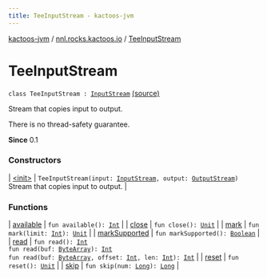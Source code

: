 ```yaml
---
title: TeeInputStream - kactoos-jvm
---
```


[kactoos-jvm](../../index.html) / [nnl.rocks.kactoos.io](../index.html) / [TeeInputStream](./index.html)

# TeeInputStream

`class TeeInputStream : `[`InputStream`](http://docs.oracle.com/javase/8/docs/api/java/io/InputStream.html) [(source)](https://github.com/neonailol/kactoos/blob/master/kactoos-jvm/src/main/kotlin/nnl/rocks/kactoos/io/TeeInputStream.kt#L17)

Stream that copies input to output.

There is no thread-safety guarantee.

**Since**
0.1

### Constructors

| [&lt;init&gt;](-init-.html) | `TeeInputStream(input: `[`InputStream`](http://docs.oracle.com/javase/8/docs/api/java/io/InputStream.html)`, output: `[`OutputStream`](http://docs.oracle.com/javase/8/docs/api/java/io/OutputStream.html)`)`<br>Stream that copies input to output. |

### Functions

| [available](available.html) | `fun available(): `[`Int`](https://kotlinlang.org/api/latest/jvm/stdlib/kotlin/-int/index.html) |
| [close](close.html) | `fun close(): `[`Unit`](https://kotlinlang.org/api/latest/jvm/stdlib/kotlin/-unit/index.html) |
| [mark](mark.html) | `fun mark(limit: `[`Int`](https://kotlinlang.org/api/latest/jvm/stdlib/kotlin/-int/index.html)`): `[`Unit`](https://kotlinlang.org/api/latest/jvm/stdlib/kotlin/-unit/index.html) |
| [markSupported](mark-supported.html) | `fun markSupported(): `[`Boolean`](https://kotlinlang.org/api/latest/jvm/stdlib/kotlin/-boolean/index.html) |
| [read](read.html) | `fun read(): `[`Int`](https://kotlinlang.org/api/latest/jvm/stdlib/kotlin/-int/index.html)<br>`fun read(buf: `[`ByteArray`](https://kotlinlang.org/api/latest/jvm/stdlib/kotlin/-byte-array/index.html)`): `[`Int`](https://kotlinlang.org/api/latest/jvm/stdlib/kotlin/-int/index.html)<br>`fun read(buf: `[`ByteArray`](https://kotlinlang.org/api/latest/jvm/stdlib/kotlin/-byte-array/index.html)`, offset: `[`Int`](https://kotlinlang.org/api/latest/jvm/stdlib/kotlin/-int/index.html)`, len: `[`Int`](https://kotlinlang.org/api/latest/jvm/stdlib/kotlin/-int/index.html)`): `[`Int`](https://kotlinlang.org/api/latest/jvm/stdlib/kotlin/-int/index.html) |
| [reset](reset.html) | `fun reset(): `[`Unit`](https://kotlinlang.org/api/latest/jvm/stdlib/kotlin/-unit/index.html) |
| [skip](skip.html) | `fun skip(num: `[`Long`](https://kotlinlang.org/api/latest/jvm/stdlib/kotlin/-long/index.html)`): `[`Long`](https://kotlinlang.org/api/latest/jvm/stdlib/kotlin/-long/index.html) |

